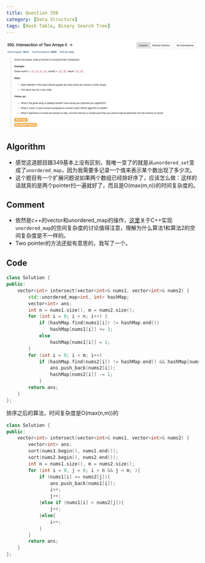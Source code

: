 ```yaml
---
title: Question 350
category: [Data Structure]
tags: [Hash Table, Binary Search Tree]
---
```


![Description](../Assets/Figure/question350.png)

## Algorithm 

- 感觉这道题目跟349基本上没有区别，我唯一变了的就是从`unordered_set`变成了`unordered_map`，因为我需要多记录一个值来表示某个数出现了多少次。
- 这个题目有一个扩展问题说如果两个数组已经排好序了，应该怎么做：这样的话就真的是两个pointer扫一遍就好了，而且是O(max(m,n))的时间复杂度的。

## Comment

- 依然是c++的vector和unordered_map的操作，[这里](https://leetcode.com/discuss/103787/table-solution-pointers-solution-with-time-space-complexity)关于C++实现`unordered_map`的空间复杂度的讨论值得注意，理解为什么算法1和算法2的空间复杂度是不一样的。
- Two pointer的方法还挺有意思的，我写了一个。

## Code

```C++
class Solution {
public:
    vector<int> intersect(vector<int>& nums1, vector<int>& nums2) {
        std::unordered_map<int, int> hashMap;
        vector<int> ans;
        int n = nums1.size(), m = nums2.size();
        for (int i = 0; i < n; i++) {
            if (hashMap.find(nums1[i]) != hashMap.end()) 
                hashMap[nums1[i]] += 1;
            else
                hashMap[nums1[i]] = 1;
        }
        for (int i = 0; i < m; i++)
            if (hashMap.find(nums2[i]) != hashMap.end() && hashMap[nums2[i]] > 0){
                ans.push_back(nums2[i]);
                hashMap[nums2[i]] -= 1;
            }
        return ans;
    }
};
```

排序之后的算法，时间复杂度是O(max(n,m))的

```c++
class Solution {
public:
    vector<int> intersect(vector<int>& nums1, vector<int>& nums2) {
        vector<int> ans;
        sort(nums1.begin(), nums1.end());
        sort(nums2.begin(), nums2.end());
        int n = nums1.size(), m = nums2.size();
        for (int i = 0, j = 0; i < n && j < m; ){
            if (nums1[i] == nums2[j]){
                ans.push_back(nums1[i]);
                i++;
                j++;
            }else if (nums1[i] > nums2[j]){
                j++;
            }else{
                i++;
            }
        }
        return ans;
    }
};

```